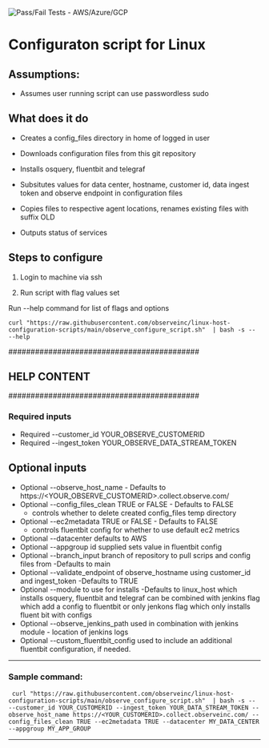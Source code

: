 ![Pass/Fail Tests - AWS/Azure/GCP](https://github.com/observeinc/linux-host-configuration-scripts/actions/workflows/fabric-install-tests.yaml/badge.svg?branch=main)
# Configuraton script for Linux
## Assumptions:
- Assumes user running script can use passwordless sudo

## What does it do
- Creates a config_files directory in home of logged in user

- Downloads configuration files from this git repository

- Installs osquery, fluentbit and telegraf

- Subsitutes values for data center, hostname, customer id, data ingest token and observe endpoint in configuration files

- Copies files to respective agent locations, renames existing files with suffix OLD

- Outputs status of services


## Steps to configure

1. Login to machine via ssh

2. Run script with flag values set

Run --help command for list of flags and options

``` curl "https://raw.githubusercontent.com/observeinc/linux-host-configuration-scripts/main/observe_configure_script.sh"  | bash -s -- --help ```

###########################################
## HELP CONTENT
###########################################
### Required inputs
- Required --customer_id YOUR_OBSERVE_CUSTOMERID
- Required --ingest_token YOUR_OBSERVE_DATA_STREAM_TOKEN
## Optional inputs
- Optional --observe_host_name - Defaults to https://<YOUR_OBSERVE_CUSTOMERID>.collect.observe.com/
- Optional --config_files_clean TRUE or FALSE - Defaults to FALSE
    - controls whether to delete created config_files temp directory
- Optional --ec2metadata TRUE or FALSE - Defaults to FALSE
    - controls fluentbit config for whether to use default ec2 metrics
- Optional --datacenter defaults to AWS
- Optional --appgroup id supplied sets value in fluentbit config
- Optional --branch_input branch of repository to pull scrips and config files from -Defaults to main
- Optional --validate_endpoint of observe_hostname using customer_id and ingest_token -Defaults to TRUE
- Optional --module to use for installs -Defaults to linux_host which installs osquery, fluentbit and telegraf
    can be combined with jenkins flag which add a config to fluentbit or only jenkons flag which only installs fluent bit with configs
- Optional --observe_jenkins_path used in combination with jenkins module - location of jenkins logs
- Optional --custom_fluentbit_config used to include an additional fluentbit configuration, if needed.
***************************
### Sample command:
``` curl "https://raw.githubusercontent.com/observeinc/linux-host-configuration-scripts/main/observe_configure_script.sh"  | bash -s -- --customer_id YOUR_CUSTOMERID --ingest_token YOUR_DATA_STREAM_TOKEN --observe_host_name https://<YOUR_CUSTOMERID>.collect.observeinc.com/ --config_files_clean TRUE --ec2metadata TRUE --datacenter MY_DATA_CENTER --appgroup MY_APP_GROUP```
***************************
